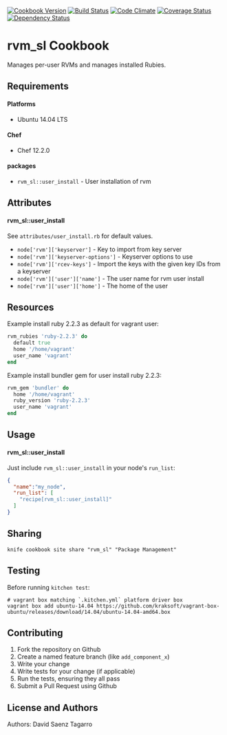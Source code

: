 [![Cookbook Version](https://img.shields.io/cookbook/v/rvm_sl.svg)](https://community.opscode.com/cookbooks/rvm_sl)
[![Build Status](https://travis-ci.org/dsaenztagarro/rvm_sl.svg?branch=master)](https://travis-ci.org/dsaenztagarro/rvm_sl)
[![Code Climate](https://codeclimate.com/github/dsaenztagarro/rvm_sl/badges/gpa.svg)](https://codeclimate.com/github/dsaenztagarro/rvm_sl)
[![Coverage Status](https://coveralls.io/repos/dsaenztagarro/rvm_sl/badge.svg?branch=master&service=github)](https://coveralls.io/github/dsaenztagarro/rvm_sl?branch=master)
[![Dependency Status](https://gemnasium.com/dsaenztagarro/rvm_sl.svg)](https://gemnasium.com/dsaenztagarro/rvm_sl)

rvm_sl Cookbook
===============

Manages per-user RVMs and manages installed Rubies.

Requirements
------------

#### Platforms
- Ubuntu 14.04 LTS

#### Chef
- Chef 12.2.0

#### packages
- `rvm_sl::user_install` - User installation of rvm

Attributes
----------

#### rvm_sl::user_install

See `attributes/user_install.rb` for default values.

* `node['rvm']['keyserver']` - Key to import from key server
* `node['rvm']['keyserver-options']` - Keyserver options to use
* `node['rvm']['rcev-keys']` - Import the keys with the given key IDs from a keyserver
* `node['rvm']['user']['name']` - The user name for rvm user install
* `node['rvm']['user']['home']` - The home of the user

Resources
---------

Example install ruby 2.2.3 as default for vagrant user:

```ruby
rvm_rubies 'ruby-2.2.3' do
  default true
  home '/home/vagrant'
  user_name 'vagrant'
end
```

Example install bundler gem for user install ruby 2.2.3:

```ruby
rvm_gem 'bundler' do
  home '/home/vagrant'
  ruby_version 'ruby-2.2.3'
  user_name 'vagrant'
end
```

Usage
-----
#### rvm_sl::user_install

Just include `rvm_sl::user_install` in your node's `run_list`:

```json
{
  "name":"my_node",
  "run_list": [
    "recipe[rvm_sl::user_install]"
  ]
}
```

Sharing
-------

```
knife cookbook site share "rvm_sl" "Package Management"
```

Testing
-------

Before running `kitchen test`:

```
# vagrant box matching `.kitchen.yml` platform driver box
vagrant box add ubuntu-14.04 https://github.com/kraksoft/vagrant-box-ubuntu/releases/download/14.04/ubuntu-14.04-amd64.box
```

Contributing
------------

1. Fork the repository on Github
2. Create a named feature branch (like `add_component_x`)
3. Write your change
4. Write tests for your change (if applicable)
5. Run the tests, ensuring they all pass
6. Submit a Pull Request using Github

License and Authors
-------------------
Authors: David Saenz Tagarro
